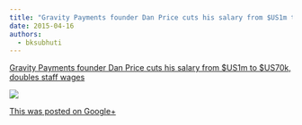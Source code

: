 ```yaml
---
title: "Gravity Payments founder Dan Price cuts his salary from $US1m to $US70k, doubles staff wages"
date: 2015-04-16
authors: 
  - bksubhuti
---
```


[Gravity Payments founder Dan Price cuts his salary from $US1m to $US70k, doubles staff wages](http://www.smh.com.au/business/world-business/gravity-payments-founder-dan-price-cuts-his-salary-from-us1m-to-us70k-doubles-staff-wages-20150415-1mlelj.html?&utm_source=social&utm_medium=facebook&utm_campaign=nc&eid=socialn:fac-14omn0013-optim-nnn:nonpaid-25/06/2014-social_traffic-all-organicpost-nnn-smh-o&campaign_code=nocode&promote_channel=social_facebook)

[![](https://lh5.googleusercontent.com/proxy/g4irb7H1iF1IGZm7R6ENUjNSDTOtx0yonlPxLDP6Xxmyplvj8amH1QJ4VyGermz6a1jzlffiYnTG7iprYcetr_kGjguHH1R2Yqfu65Hrj6DbLlw4aTRLZJCa8nZJhsVvprUy6PbkCXtnP9oIQx1H4d-cb-1dxeT2EIWUFpouJ0HTltSg9bX5=w506-h303)](http://www.smh.com.au/business/world-business/gravity-payments-founder-dan-price-cuts-his-salary-from-us1m-to-us70k-doubles-staff-wages-20150415-1mlelj.html?&utm_source=social&utm_medium=facebook&utm_campaign=nc&eid=socialn:fac-14omn0013-optim-nnn:nonpaid-25/06/2014-social_traffic-all-organicpost-nnn-smh-o&campaign_code=nocode&promote_channel=social_facebook)

[This was posted on Google+](https://plus.google.com/+BhikkhuSubhuti/posts/7oCsbiQXUTh)